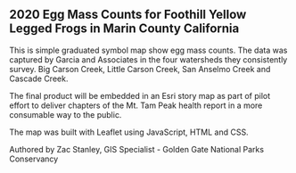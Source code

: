 ## 2020 Egg Mass Counts for Foothill Yellow Legged Frogs in Marin County California

This is simple graduated symbol map show egg mass counts. The data was captured by Garcia and Associates in the four watersheds they consistently survey. Big Carson Creek, Little Carson Creek, San Anselmo Creek and Cascade Creek.

The final product will be embedded in an Esri story map as part of pilot effort to deliver chapters of the Mt. Tam Peak health report in a more consumable way to the public.

The map was built with Leaflet using JavaScript, HTML and CSS.

Authored by Zac Stanley, GIS Specialist - Golden Gate National Parks Conservancy
